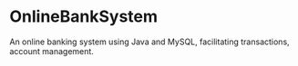 # OnlineBankSystem
An online banking system using Java and MySQL, facilitating transactions, account management.
